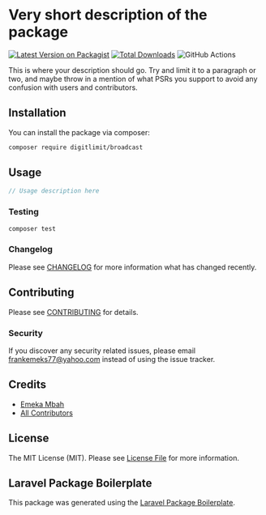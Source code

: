 # Very short description of the package

[![Latest Version on Packagist](https://img.shields.io/packagist/v/digitlimit/broadcast.svg?style=flat-square)](https://packagist.org/packages/digitlimit/broadcast)
[![Total Downloads](https://img.shields.io/packagist/dt/digitlimit/broadcast.svg?style=flat-square)](https://packagist.org/packages/digitlimit/broadcast)
![GitHub Actions](https://github.com/digitlimit/broadcast/actions/workflows/main.yml/badge.svg)

This is where your description should go. Try and limit it to a paragraph or two, and maybe throw in a mention of what PSRs you support to avoid any confusion with users and contributors.

## Installation

You can install the package via composer:

```bash
composer require digitlimit/broadcast
```

## Usage

```php
// Usage description here
```

### Testing

```bash
composer test
```

### Changelog

Please see [CHANGELOG](CHANGELOG.md) for more information what has changed recently.

## Contributing

Please see [CONTRIBUTING](CONTRIBUTING.md) for details.

### Security

If you discover any security related issues, please email frankemeks77@yahoo.com instead of using the issue tracker.

## Credits

-   [Emeka Mbah](https://github.com/digitlimit)
-   [All Contributors](../../contributors)

## License

The MIT License (MIT). Please see [License File](LICENSE.md) for more information.

## Laravel Package Boilerplate

This package was generated using the [Laravel Package Boilerplate](https://laravelpackageboilerplate.com).
